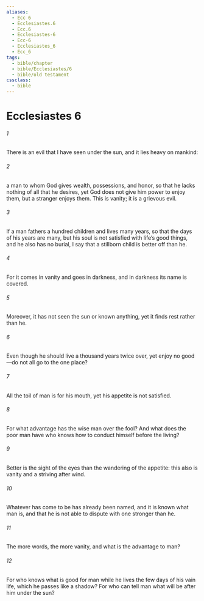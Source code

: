 ```yaml
---
aliases:
  - Ecc 6
  - Ecclesiastes.6
  - Ecc.6
  - Ecclesiastes-6
  - Ecc-6
  - Ecclesiastes_6
  - Ecc_6
tags:
  - bible/chapter
  - bible/Ecclesiastes/6
  - bible/old testament
cssclass:
  - bible
---
```


# Ecclesiastes 6

###### 1
There is an evil that I have seen under the sun, and it lies heavy on mankind:
###### 2
a man to whom God gives wealth, possessions, and honor, so that he lacks nothing of all that he desires, yet God does not give him power to enjoy them, but a stranger enjoys them. This is vanity; it is a grievous evil.
###### 3
If a man fathers a hundred children and lives many years, so that the days of his years are many, but his soul is not satisfied with life’s good things, and he also has no burial, I say that a stillborn child is better off than he.
###### 4
For it comes in vanity and goes in darkness, and in darkness its name is covered.
###### 5
Moreover, it has not seen the sun or known anything, yet it finds rest rather than he.
###### 6
Even though he should live a thousand years twice over, yet enjoy no good—do not all go to the one place?
###### 7
All the toil of man is for his mouth, yet his appetite is not satisfied.
###### 8
For what advantage has the wise man over the fool? And what does the poor man have who knows how to conduct himself before the living?
###### 9
Better is the sight of the eyes than the wandering of the appetite: this also is vanity and a striving after wind.
###### 10
Whatever has come to be has already been named, and it is known what man is, and that he is not able to dispute with one stronger than he.
###### 11
The more words, the more vanity, and what is the advantage to man?
###### 12
For who knows what is good for man while he lives the few days of his vain life, which he passes like a shadow? For who can tell man what will be after him under the sun?


